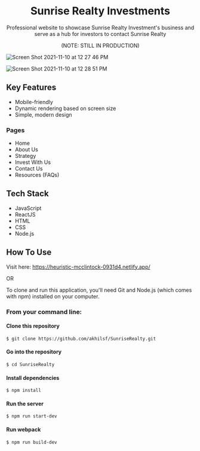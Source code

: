 <h1 align="center">
  Sunrise Realty Investments
</h1>

<p align="center">
Professional website to showcase Sunrise Realty Investment's business and serve as a hub for investors to contact Sunrise Realty
</p>

<p align="center">
(NOTE: STILL IN PRODUCTION)
  </p>

![Screen Shot 2021-11-10 at 12 27 46 PM](https://user-images.githubusercontent.com/81180232/141188451-c0a08fc6-a54a-47fc-9617-51f357667991.png)

![Screen Shot 2021-11-10 at 12 28 51 PM](https://user-images.githubusercontent.com/81180232/141188537-8cd0e931-510a-4d95-80b5-f21bd30c0fa5.png)

## Key Features
* Mobile-friendly
* Dynamic rendering based on screen size
* Simple, modern design

### Pages
* Home
* About Us
* Strategy 
* Invest With Us 
* Contact Us 
* Resources (FAQs)  

## Tech Stack
* JavaScript
* ReactJS
* HTML
* CSS
* Node.js

## How To Use
Visit here: https://heuristic-mcclintock-0931d4.netlify.app/

OR

To clone and run this application, you'll need Git and Node.js (which comes with npm) installed on your computer.

### From your command line:


#### Clone this repository
```
$ git clone https://github.com/akhilsf/SunriseRealty.git
```

#### Go into the repository
```
$ cd SunriseRealty
```

#### Install dependencies
```
$ npm install
```

#### Run the server
```
$ npm run start-dev
```

#### Run webpack
```
$ npm run build-dev
```
